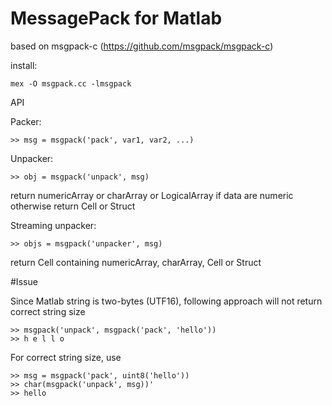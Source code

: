 MessagePack for Matlab 
=============
based on msgpack-c (https://github.com/msgpack/msgpack-c)

install: 
  
    mex -O msgpack.cc -lmsgpack

API

Packer:

    >> msg = msgpack('pack', var1, var2, ...)

Unpacker:

    >> obj = msgpack('unpack', msg) 
    
return numericArray or charArray or LogicalArray if data are numeric otherwise return Cell or Struct
  
Streaming unpacker:

    >> objs = msgpack('unpacker', msg)
  
return Cell containing numericArray, charArray, Cell or Struct

#Issue

Since Matlab string is two-bytes (UTF16), following approach will not return correct string size

    >> msgpack('unpack', msgpack('pack', 'hello'))
    >> h e l l o

For correct string size, use
  
    >> msg = msgpack('pack', uint8('hello'))
    >> char(msgpack('unpack', msg))'
    >> hello
